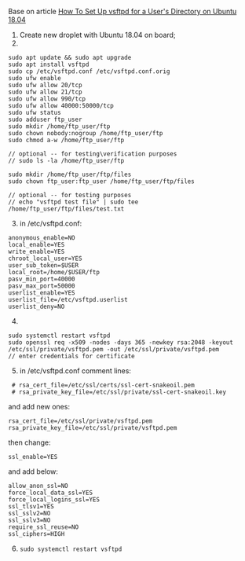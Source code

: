Base on article [How To Set Up vsftpd for a User's Directory on Ubuntu 18.04](https://www.digitalocean.com/community/tutorials/how-to-set-up-vsftpd-for-a-user-s-directory-on-ubuntu-18-04)

1. Create new droplet with Ubuntu 18.04 on board;
2.
```
sudo apt update && sudo apt upgrade
sudo apt install vsftpd
sudo cp /etc/vsftpd.conf /etc/vsftpd.conf.orig
sudo ufw enable
sudo ufw allow 20/tcp
sudo ufw allow 21/tcp
sudo ufw allow 990/tcp
sudo ufw allow 40000:50000/tcp
sudo ufw status
sudo adduser ftp_user
sudo mkdir /home/ftp_user/ftp
sudo chown nobody:nogroup /home/ftp_user/ftp
sudo chmod a-w /home/ftp_user/ftp

// optional -- for testing\verification purposes
// sudo ls -la /home/ftp_user/ftp

sudo mkdir /home/ftp_user/ftp/files
sudo chown ftp_user:ftp_user /home/ftp_user/ftp/files

// optional -- for testing purposes
// echo "vsftpd test file" | sudo tee /home/ftp_user/ftp/files/test.txt

```

3. in /etc/vsftpd.conf:
```
anonymous_enable=NO
local_enable=YES
write_enable=YES
chroot_local_user=YES
user_sub_token=$USER
local_root=/home/$USER/ftp
pasv_min_port=40000
pasv_max_port=50000
userlist_enable=YES
userlist_file=/etc/vsftpd.userlist
userlist_deny=NO

```

4.
```echo "ftp_user" | sudo tee -a /etc/vsftpd.userlist
sudo systemctl restart vsftpd
sudo openssl req -x509 -nodes -days 365 -newkey rsa:2048 -keyout /etc/ssl/private/vsftpd.pem -out /etc/ssl/private/vsftpd.pem 
// enter credentials for certificate
```

5. in /etc/vsftpd.conf comment lines:
``` 
 # rsa_cert_file=/etc/ssl/certs/ssl-cert-snakeoil.pem
 # rsa_private_key_file=/etc/ssl/private/ssl-cert-snakeoil.key
```

and add new ones:
```
rsa_cert_file=/etc/ssl/private/vsftpd.pem
rsa_private_key_file=/etc/ssl/private/vsftpd.pem
```

then change:
```
ssl_enable=YES
```
and add below:
```
allow_anon_ssl=NO
force_local_data_ssl=YES
force_local_logins_ssl=YES
ssl_tlsv1=YES
ssl_sslv2=NO
ssl_sslv3=NO
require_ssl_reuse=NO
ssl_ciphers=HIGH
```

6. ```sudo systemctl restart vsftpd```
